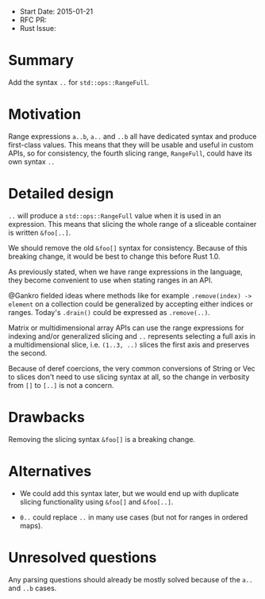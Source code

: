 - Start Date: 2015-01-21
- RFC PR:
- Rust Issue:

# Summary

Add the syntax `..` for `std::ops::RangeFull`.

# Motivation

Range expressions `a..b`, `a..` and `..b` all have dedicated syntax and
produce first-class values. This means that they will be usable and
useful in custom APIs, so for consistency, the fourth slicing range,
`RangeFull`, could have its own syntax `..`

# Detailed design

`..` will produce a `std::ops::RangeFull` value when it is used in an
expression. This means that slicing the whole range of a sliceable
container is written `&foo[..]`.

We should remove the old `&foo[]` syntax for consistency. Because of
this breaking change, it would be best to change this before Rust 1.0.

As previously stated, when we have range expressions in the language,
they become convenient to use when stating ranges in an API.

@Gankro fielded ideas where
methods like for example `.remove(index) -> element` on a collection
could be generalized by accepting either indices or ranges. Today's `.drain()`
could be expressed as `.remove(..)`.

Matrix or multidimensional array APIs can use the range expressions for
indexing and/or generalized slicing and `..` represents selecting a full axis
in a multidimensional slice, i.e. `(1..3, ..)` slices the first axis and
preserves the second.

Because of deref coercions, the very common conversions of String or Vec to
slices don't need to use slicing syntax at all, so the change in verbosity from
`[]` to `[..]` is not a concern.

# Drawbacks

Removing the slicing syntax `&foo[]` is a breaking change.

# Alternatives

* We could add this syntax later, but we would end up with duplicate
  slicing functionality using `&foo[]` and `&foo[..]`.

* `0..` could replace `..` in many use cases (but not for ranges in
  ordered maps).

# Unresolved questions

Any parsing questions should already be mostly solved because of the
`a..` and `..b` cases.
